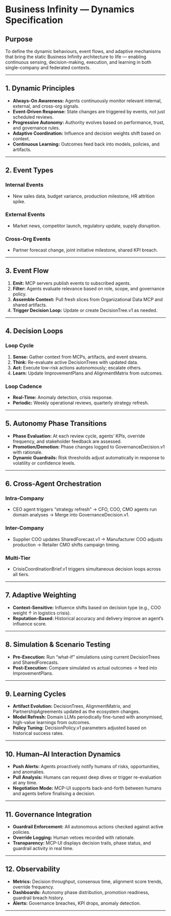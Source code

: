 # Business Infinity — Dynamics Specification

## Purpose
To define the dynamic behaviours, event flows, and adaptive mechanisms that bring the static Business Infinity architecture to life — enabling continuous sensing, decision-making, execution, and learning in both single-company and federated contexts.

---

## 1. Dynamic Principles

- **Always-On Awareness:** Agents continuously monitor relevant internal, external, and cross-org signals.
- **Event-Driven Response:** State changes are triggered by events, not just scheduled reviews.
- **Progressive Autonomy:** Authority evolves based on performance, trust, and governance rules.
- **Adaptive Coordination:** Influence and decision weights shift based on context.
- **Continuous Learning:** Outcomes feed back into models, policies, and artifacts.

---

## 2. Event Types

### Internal Events
- New sales data, budget variance, production milestone, HR attrition spike.

### External Events
- Market news, competitor launch, regulatory update, supply disruption.

### Cross-Org Events
- Partner forecast change, joint initiative milestone, shared KPI breach.

---

## 3. Event Flow

1. **Emit:** MCP servers publish events to subscribed agents.
2. **Filter:** Agents evaluate relevance based on role, scope, and governance policy.
3. **Assemble Context:** Pull fresh slices from Organizational Data MCP and shared artifacts.
4. **Trigger Decision Loop:** Update or create DecisionTree.v1 as needed.

---

## 4. Decision Loops

### Loop Cycle
1. **Sense:** Gather context from MCPs, artifacts, and event streams.
2. **Think:** Re-evaluate active DecisionTrees with updated data.
3. **Act:** Execute low-risk actions autonomously; escalate others.
4. **Learn:** Update ImprovementPlans and AlignmentMatrix from outcomes.

### Loop Cadence
- **Real-Time:** Anomaly detection, crisis response.
- **Periodic:** Weekly operational reviews, quarterly strategy refresh.

---

## 5. Autonomy Phase Transitions

- **Phase Evaluation:** At each review cycle, agents’ KPIs, override frequency, and stakeholder feedback are assessed.
- **Promotion/Demotion:** Phase changes logged to GovernanceDecision.v1 with rationale.
- **Dynamic Guardrails:** Risk thresholds adjust automatically in response to volatility or confidence levels.

---

## 6. Cross-Agent Orchestration

### Intra-Company
- CEO agent triggers “strategy refresh” → CFO, COO, CMO agents run domain analyses → Merge into GovernanceDecision.v1.

### Inter-Company
- Supplier COO updates SharedForecast.v1 → Manufacturer COO adjusts production → Retailer CMO shifts campaign timing.

### Multi-Tier
- CrisisCoordinationBrief.v1 triggers simultaneous decision loops across all tiers.

---

## 7. Adaptive Weighting

- **Context-Sensitive:** Influence shifts based on decision type (e.g., COO weight ↑ in logistics crisis).
- **Reputation-Based:** Historical accuracy and delivery improve an agent’s influence score.

---

## 8. Simulation & Scenario Testing

- **Pre-Execution:** Run “what-if” simulations using current DecisionTrees and SharedForecasts.
- **Post-Execution:** Compare simulated vs actual outcomes → feed into ImprovementPlans.

---

## 9. Learning Cycles

- **Artifact Evolution:** DecisionTrees, AlignmentMatrix, and PartnershipAgreements updated as the ecosystem changes.
- **Model Refresh:** Domain LLMs periodically fine-tuned with anonymised, high-value learnings from outcomes.
- **Policy Tuning:** DecisionPolicy.v1 parameters adjusted based on historical success rates.

---

## 10. Human–AI Interaction Dynamics

- **Push Alerts:** Agents proactively notify humans of risks, opportunities, and anomalies.
- **Pull Analysis:** Humans can request deep dives or trigger re-evaluation at any time.
- **Negotiation Mode:** MCP-UI supports back-and-forth between humans and agents before finalising a decision.

---

## 11. Governance Integration

- **Guardrail Enforcement:** All autonomous actions checked against active policies.
- **Override Logging:** Human vetoes recorded with rationale.
- **Transparency:** MCP-UI displays decision trails, phase status, and guardrail activity in real time.

---

## 12. Observability

- **Metrics:** Decision throughput, consensus time, alignment score trends, override frequency.
- **Dashboards:** Autonomy phase distribution, promotion readiness, guardrail breach history.
- **Alerts:** Governance breaches, KPI drops, anomaly detection.

---